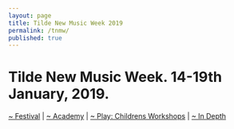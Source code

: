 ```yaml
---
layout: page
title: Tilde New Music Week 2019
permalink: /tnmw/
published: true
---
```

# Tilde New Music Week. 14-19th January, 2019.

[~ Festival](/festival) | [~ Academy](/academy) | [ ~ Play: Childrens Workshops](/play) | [~ In Depth](/indepth)
